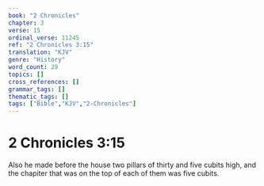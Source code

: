 ```yaml
---
book: "2 Chronicles"
chapter: 3
verse: 15
ordinal_verse: 11245
ref: "2 Chronicles 3:15"
translation: "KJV"
genre: "History"
word_count: 29
topics: []
cross_references: []
grammar_tags: []
thematic_tags: []
tags: ["Bible","KJV","2-Chronicles"]
---
```


# 2 Chronicles 3:15

Also he made before the house two pillars of thirty and five cubits high, and the chapiter that was on the top of each of them was five cubits.
